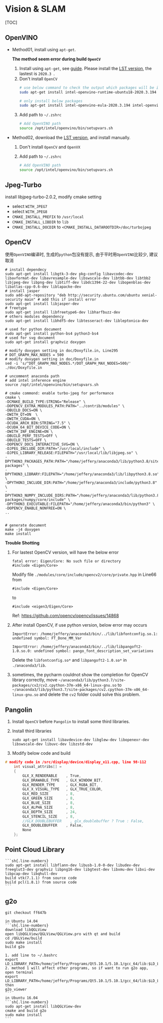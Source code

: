 # Vision & SLAM
[TOC]

## OpenVINO
- Method01, install using `apt-get`. 

    **The method seem error during build `OpenCV`**

    1. Install using `apt-get`, see [guide](https://docs.openvinotoolkit.org/latest/openvino_docs_install_guides_installing_openvino_apt.html). Please install the [LST version](https://software.intel.com/content/www/us/en/develop/tools/openvino-toolkit/choose-download.html), the lastest is `2020.3 `.
    1. Don't install `OpenCV`
        ```sh
        # use below command to check the output which packages will be installed
        sudo apt-get install intel-openvino-runtime-ubuntu18-2020.3.194
        
        # only install below packages
        sudo apt-get install intel-openvino-eula-2020.3.194 intel-openvino-gstreamer-rt-ubuntu-bionic-2020.3.194 intel-openvino-gva-rt-ubuntu-bionic-2020.3.194 intel-openvino-ie-rt-core-ubuntu-bionic-2020.3.194 intel-openvino-ie-rt-cpu-ubuntu-bionic-2020.3.194 intel-openvino-ie-rt-gna-ubuntu-bionic-2020.3.194 intel-openvino-ie-rt-gpu-ubuntu-bionic-2020.3.194 intel-openvino-ie-rt-hddl-ubuntu-bionic-2020.3.194 intel-openvino-ie-rt-vpu-ubuntu-bionic-2020.3.194 intel-openvino-ie-sdk-ubuntu-bionic-2020.3.194 intel-openvino-setupvars-2020.3.194 
        ```
    1. Add path to `~/.zshrc`
        ```sh
        # Add OpenVINO path
        source /opt/intel/openvino/bin/setupvars.sh
        ```

- Method02, download the [LST version](https://software.intel.com/content/www/us/en/develop/tools/openvino-toolkit/choose-download.html), and install manually.
    1. Don't install `OpenCV` and `OpenVX`
       
    2. Add path to `~/.zshrc`
    
        ```sh
        # Add OpenVINO path
        source /opt/intel/openvino/bin/setupvars.sh
        ```

## Jpeg-Turbo

install libjpeg-turbo-2.0.2, modify cmake setting

- select `WITH_JPEG7`
- select `WITH_JPEG8`
- `CMAKE_INSTALL_PREFIX` to `/usr/local`
- `CMAKE_INSTALL_LIBDIR` to `lib`
- `CMAKE_INSTALL_DOCDIR` to `<CMAKE_INSTALL_DATAROOTDIR>/doc/turbojpeg`

## OpenCV

使用`OpenVINO`编译时, 生成的`python`包没有提示, 由于平时用`OpenVINO`比较少, 建议取消

```sh{.line-numbers}
# install dependecy
sudo apt-get install libgtk-3-dev pkg-config libavcodec-dev libavformat-dev libavresample-dev libswscale-dev libtbb-dev libtbb2 libjpeg-dev libpng-dev libtiff-dev libdc1394-22-dev libopenblas-dev libatlas-cpp-0.6-dev liblapacke-dev
# install jasper
sudo add-apt-repository "deb http://security.ubuntu.com/ubuntu xenial-security main" # add this if install error
sudo apt-get install libjasper-dev
# freetype
sudo apt-get install libfreetype6-dev libharfbuzz-dev
# others modules dependency
sudo apt-get install libhdf5-dev libtesseract-dev libleptonica-dev

# used for python document
sudo apt-get install python-bs4 python3-bs4
# used for svg document
sudo apt-get install graphviz doxygen

# modify doxygen setting in doc/Doxyfile.in, Line295
# DOT_GRAPH_MAX_NODES = 500
# modify doxygen setting in doc/Doxyfile.in
sed -i 's/^DOT_GRAPH_MAX_NODES.*/DOT_GRAPH_MAX_NODES=500/' ./doc/Doxyfile.in

# uncomment anaconda path
# add intel inference engine
source /opt/intel/openvino/bin/setupvars.sh

# cmake commond: enable turbo-jpeg for performance
cmake \
-DCMAKE_BUILD_TYPE:STRING="Release" \
-DOPENCV_EXTRA_MODULES_PATH:PATH="../contrib/modules" \
-DBUILD_DOCS=ON \
-DWITH_QT=ON  \
-DWITH_CUDA=ON \
-DCUDA_ARCH_BIN:STRING="7.5" \
-DCUDA_64_BIT_DEVICE_CODE=ON \
-DWITH_INF_ENGINE=ON \
-DBUILD_PERF_TESTS=OFF \
-DBUILD_TESTS=OFF \
-DOPENCV_DOCS_INTERACTIVE_SVG=ON \
-DJPEG_INCLUDE_DIR:PATH="/usr/local/include" \
-DJPEG_LIBRARY_RELEASE:FILEPATH="/usr/local/lib/libjpeg.so" \
-DPYTHON3_PACKAGES_PATH:PATH="/home/jeffery/anaconda3/lib/python3.8/site-packages" \
-DPYTHON3_LIBRARY:FILEPATH="/home/jeffery/anaconda3/lib/libpython3.8.so" \
-DPYTHON3_INCLUDE_DIR:PATH="/home/jeffery/anaconda3/include/python3.8" \
-DPYTHON3_NUMPY_INCLUDE_DIRS:PATH="/home/jeffery/anaconda3/lib/python3.8/site-packages/numpy/core/include" \
-DPYTHON3_EXECUTABLE:FILEPATH="/home/jeffery/anaconda3/bin/python3" \
-DOPENCV_ENABLE_NONFREE=ON \
..


# generate document
make -j4 doxygen
make install
```
**Trouble Shotting**
1. For lastest OpenCV version, will have the below error
    ```sh{.line-numbers}
    fatal error: Eigen/Core: No such file or directory
    #include <Eigen/Core>
    ```
    Modify file `./modules/core/include/opencv2/core/private.hpp` in Line66 from
    ```cpp{.line-numbers}
    #include <Eigen/Core>
    ```
    to
    ```cpp{.line-numbers}
    #include <eigen3/Eigen/Core>
    ```

    Ref: https://github.com/opencv/opencv/issues/14868
1. After install OpenCV, if use python version, below error may occurs
    ```sh{.line-numbers}
    ImportError: /home/jeffery/anaconda3/bin/../lib/libfontconfig.so.1: undefined symbol: FT_Done_MM_Var

    ImportError: /home/jeffery/anaconda3/bin/../lib/libpangoft2-1.0.so.0: undefined symbol: pango_font_description_set_variations
    ```

    Delete the `libfontconfig.so*` and `libpangoft2-1.0.so*` in `./anaconda3/lib`.

1. sometimes, the pycharm couldnot show the completion for OpenCV library correctly, move `~/anaconda3/lib/python3.7/site-packages/cv2/cv2.cpython-37m-x86_64-linux-gnu.so` to `~/anaconda3/lib/python3.7/site-packages/cv2.cpython-37m-x86_64-linux-gnu.so` and delete the `cv2` folder could solve this problem.

## Pangolin

1. Install `OpenCV` before `Pangolin` to install some third libraries.

1. Install third libraries

	```shell
	sudo apt-get install libavdevice-dev libglew-dev libopenexr-dev libswscale-dev libuvc-dev libzstd-dev 
	```

1. Modify below code and build

```c++
# modify code in /src/display/device/display_x11.cpp, line 98-112
    int visual_attribs[] =
    {
        GLX_X_RENDERABLE    , True,
        GLX_DRAWABLE_TYPE   , GLX_WINDOW_BIT,
        GLX_RENDER_TYPE     , GLX_RGBA_BIT,
        GLX_X_VISUAL_TYPE   , GLX_TRUE_COLOR,
        GLX_RED_SIZE        , 8,
        GLX_GREEN_SIZE      , 8,
        GLX_BLUE_SIZE       , 8,
        GLX_ALPHA_SIZE      , 8,
        GLX_DEPTH_SIZE      , 24,
        GLX_STENCIL_SIZE    , 8,
        //GLX_DOUBLEBUFFER    , glx_doublebuffer ? True : False,
        GLX_DOUBLEBUFFER    , False,
        None
    };
```
## Point Cloud Library
    ```sh{.line-numbers}
    sudo apt-get install libflann-dev libusb-1.0-0-dev libudev-dev freeglut3-dev graphviz libpng16-dev libgtest-dev libxmu-dev libxi-dev libpcap-dev libqhull-dev
    build vtk(7.1.1) from source code
    build pcl(1.8.1) from source code
    ```
## g2o
    git checkout ff647b
    
    in Ubuntu 14.04
    ```sh{.line-numbers}
    download libQGLView
    open libQGLView/QGLView/QGLView.pro with qt and build
    cd /QGLView/build
    sudo make install
    build g2o
    
    1. add line to ~/.bashrc
    export LD_LIBRARY_PATH=/home/jeffery/Programs/Qt5.10.1/5.10.1/gcc_64/lib:$LD_LIBRARY_PATH
    2. method 1 will affect other programs, so if want to run g2o app, open terminal
    export LD_LIBRARY_PATH=/home/jeffery/Programs/Qt5.10.1/5.10.1/gcc_64/lib:$LD_LIBRARY_PATH
    then
    g2o_viewer
    ```
    in Ubuntu 16.04
    ```sh{.line-numbers}
    sudo apt-get install libQGLView-dev
    cmake and build g2o
    sudo make install
    ```